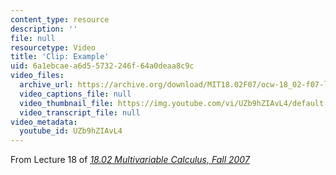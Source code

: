 ```yaml
---
content_type: resource
description: ''
file: null
resourcetype: Video
title: 'Clip: Example'
uid: 6a1ebcae-a6d5-5732-246f-64a0deaa8c9c
video_files:
  archive_url: https://archive.org/download/MIT18.02F07/ocw-18_02-f07-lec18_300k.mp4
  video_captions_file: null
  video_thumbnail_file: https://img.youtube.com/vi/UZb9hZIAvL4/default.jpg
  video_transcript_file: null
video_metadata:
  youtube_id: UZb9hZIAvL4
---
```


From Lecture 18 of [_18.02 Multivariable Calculus, Fall 2007_](/courses/18-02-multivariable-calculus-fall-2007/pages/video-lectures)